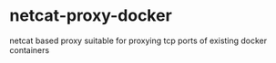 netcat-proxy-docker
===================

netcat based proxy suitable for proxying tcp ports of existing docker containers
